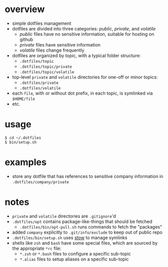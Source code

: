 # overview
- simple dotfiles management
- dotfiles are divided into three categories: *public*, *private*, and *volatile*
    - *public* files have no sensitive information, suitable for hosting on github
    - *private* files have sensitive information
    - *volatile* files change frequently
- dotfiles are organized by topic, with a typical folder structure:
    - `.dotfiles/topic`
    - `.dotfiles/topic/private`
    - `.dotfiles/topic/volatile`
- top-level `private` and `volatile` directories for one-off or minor topics:
    - `.dotfiles/private`
    - `.dotfiles/volatile`
- each `file`, with or without dot prefix, in each topic, is symlinked via `$HOME/file`
- etc.

# usage

    $ cd ~/.dotfiles
    $ bin/setup.sh

# examples
- store any dotfile that has references to sensitive company information in `.dotfiles/company/private`

# notes
- `private` and `volatile` directories are `.gitignore`'d
- `.dotfiles/opt` contains package-like-things that should be fetched
    - `.dotfiles/bin/opt-pull.sh` runs commands to fetch the "packages"
- added `company` explicitly to `.git/info/exclude` to keep out of public repo
- `.dotfiles/bin/setup.sh` uses [stow](http://www.gnu.org/software/stow/manual/stow.html) to manage symlinks
- shells like `zsh` and `bash` have some special files, which are sourced by the appropriate `*rc` file:
    - `*.zsh` or `*.bash` files to configure a specific sub-topic
    - `*.alias` files to setup aliases on a specific sub-topic

